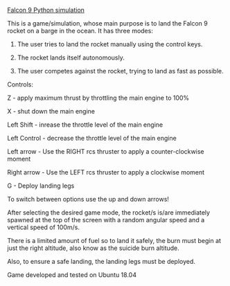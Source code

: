 [Falcon 9 Python simulation](https://youtu.be/5bZenPZYSqg)

This is a game/simulation, whose main purpose is to land the Falcon 9 rocket on a barge in the ocean.
It has three modes:

 1. The user tries to land the rocket manually using the control keys. 

 2. The rocket lands itself autonomously.

 3. The user competes against the rocket, trying to land as fast as possible.



Controls:

 Z - apply maximum thrust by throttling the main engine to 100%
 
 X - shut down the main engine

 Left Shift - inrease the throttle level of the main engine

 Left Control - decrease the throttle level of the main engine

 Left arrow - Use the RIGHT rcs thruster to apply a counter-clockwise moment

 Right arrow - Use the LEFT rcs thruster to apply a clockwise moment

 G - Deploy landing legs



To switch between options use the up and down arrows!



After selecting the desired game mode, the rocket/s is/are immediately spawned at the top of the screen with a random angular speed and a vertical speed of 100m/s. 

There is a limited amount of fuel so to land it safely, the burn must begin at just the right altitude, also know as the suicide burn altitude.

Also, to ensure a safe landing, the landing legs must be deployed.



Game developed and tested on Ubuntu 18.04
